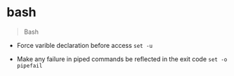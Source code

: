 # bash

> Bash

- Force varible declaration before access
`set -u`

- Make any failure in piped commands be reflected in the exit code
`set -o pipefail`
